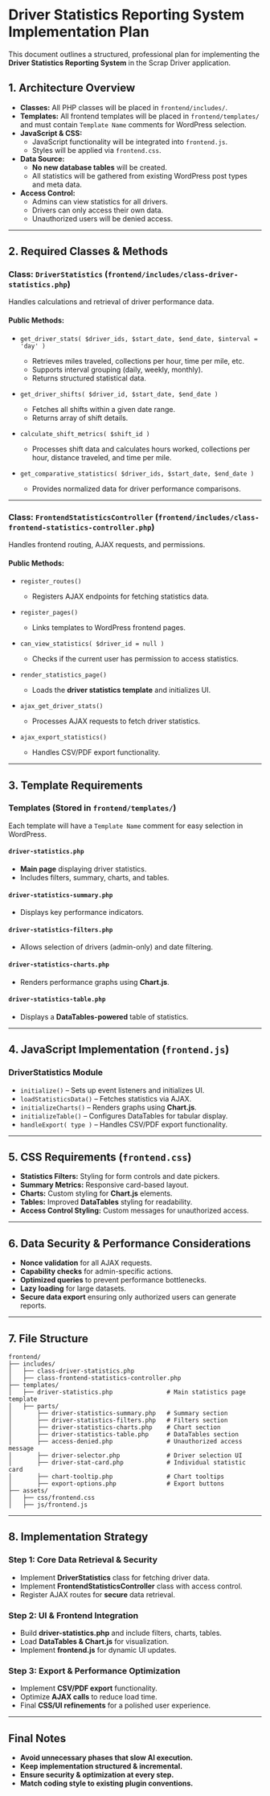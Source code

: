 # Driver Statistics Reporting System Implementation Plan

This document outlines a structured, professional plan for implementing the **Driver Statistics Reporting System** in the Scrap Driver application.

## **1. Architecture Overview**

- **Classes:** All PHP classes will be placed in `frontend/includes/`.
- **Templates:** All frontend templates will be placed in `frontend/templates/` and must contain `Template Name` comments for WordPress selection.
- **JavaScript & CSS:**
  - JavaScript functionality will be integrated into `frontend.js`.
  - Styles will be applied via `frontend.css`.
- **Data Source:**
  - **No new database tables** will be created.
  - All statistics will be gathered from existing WordPress post types and meta data.
- **Access Control:**
  - Admins can view statistics for all drivers.
  - Drivers can only access their own data.
  - Unauthorized users will be denied access.

---

## **2. Required Classes & Methods**

### **Class: `DriverStatistics` (`frontend/includes/class-driver-statistics.php`)**

Handles calculations and retrieval of driver performance data.

#### **Public Methods:**

- `get_driver_stats( $driver_ids, $start_date, $end_date, $interval = 'day' )`
  - Retrieves miles traveled, collections per hour, time per mile, etc.
  - Supports interval grouping (daily, weekly, monthly).
  - Returns structured statistical data.

- `get_driver_shifts( $driver_id, $start_date, $end_date )`
  - Fetches all shifts within a given date range.
  - Returns array of shift details.

- `calculate_shift_metrics( $shift_id )`
  - Processes shift data and calculates hours worked, collections per hour, distance traveled, and time per mile.

- `get_comparative_statistics( $driver_ids, $start_date, $end_date )`
  - Provides normalized data for driver performance comparisons.

---

### **Class: `FrontendStatisticsController` (`frontend/includes/class-frontend-statistics-controller.php`)**

Handles frontend routing, AJAX requests, and permissions.

#### **Public Methods:**

- `register_routes()`
  - Registers AJAX endpoints for fetching statistics data.

- `register_pages()`
  - Links templates to WordPress frontend pages.

- `can_view_statistics( $driver_id = null )`
  - Checks if the current user has permission to access statistics.

- `render_statistics_page()`
  - Loads the **driver statistics template** and initializes UI.

- `ajax_get_driver_stats()`
  - Processes AJAX requests to fetch driver statistics.

- `ajax_export_statistics()`
  - Handles CSV/PDF export functionality.

---

## **3. Template Requirements**

### **Templates (Stored in `frontend/templates/`)**

Each template will have a `Template Name` comment for easy selection in WordPress.

#### **`driver-statistics.php`**  
- **Main page** displaying driver statistics.
- Includes filters, summary, charts, and tables.

#### **`driver-statistics-summary.php`**  
- Displays key performance indicators.

#### **`driver-statistics-filters.php`**  
- Allows selection of drivers (admin-only) and date filtering.

#### **`driver-statistics-charts.php`**  
- Renders performance graphs using **Chart.js**.

#### **`driver-statistics-table.php`**  
- Displays a **DataTables-powered** table of statistics.

---

## **4. JavaScript Implementation (`frontend.js`)**

### **DriverStatistics Module**
- `initialize()` – Sets up event listeners and initializes UI.
- `loadStatisticsData()` – Fetches statistics via AJAX.
- `initializeCharts()` – Renders graphs using **Chart.js**.
- `initializeTable()` – Configures DataTables for tabular display.
- `handleExport( type )` – Handles CSV/PDF export functionality.

---

## **5. CSS Requirements (`frontend.css`)**

- **Statistics Filters:** Styling for form controls and date pickers.
- **Summary Metrics:** Responsive card-based layout.
- **Charts:** Custom styling for **Chart.js** elements.
- **Tables:** Improved **DataTables** styling for readability.
- **Access Control Styling:** Custom messages for unauthorized access.

---

## **6. Data Security & Performance Considerations**

- **Nonce validation** for all AJAX requests.
- **Capability checks** for admin-specific actions.
- **Optimized queries** to prevent performance bottlenecks.
- **Lazy loading** for large datasets.
- **Secure data export** ensuring only authorized users can generate reports.

---

## **7. File Structure**

```
frontend/
├── includes/
│   ├── class-driver-statistics.php
│   ├── class-frontend-statistics-controller.php
├── templates/
│   ├── driver-statistics.php               # Main statistics page template
│   ├── parts/
│       ├── driver-statistics-summary.php   # Summary section
│       ├── driver-statistics-filters.php   # Filters section
│       ├── driver-statistics-charts.php    # Chart section
│       ├── driver-statistics-table.php     # DataTables section
│       ├── access-denied.php               # Unauthorized access message
│       ├── driver-selector.php             # Driver selection UI
│       ├── driver-stat-card.php            # Individual statistic card
│       ├── chart-tooltip.php               # Chart tooltips
│       ├── export-options.php              # Export buttons
├── assets/
│   ├── css/frontend.css
│   ├── js/frontend.js
```

---

## **8. Implementation Strategy**

### **Step 1: Core Data Retrieval & Security**
- Implement **DriverStatistics** class for fetching driver data.
- Implement **FrontendStatisticsController** class with access control.
- Register AJAX routes for **secure** data retrieval.

### **Step 2: UI & Frontend Integration**
- Build **driver-statistics.php** and include filters, charts, tables.
- Load **DataTables & Chart.js** for visualization.
- Implement **frontend.js** for dynamic UI updates.

### **Step 3: Export & Performance Optimization**
- Implement **CSV/PDF export** functionality.
- Optimize **AJAX calls** to reduce load time.
- Final **CSS/UI refinements** for a polished user experience.

---

## **Final Notes**
- **Avoid unnecessary phases that slow AI execution.**
- **Keep implementation structured & incremental.**
- **Ensure security & optimization at every step.**
- **Match coding style to existing plugin conventions.**
